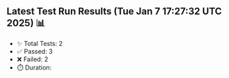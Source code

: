 ## Latest Test Run Results (Tue Jan  7 17:27:32 UTC 2025) 📊
- ✨ Total Tests: 2
- ✅ Passed: 3
- ❌ Failed: 2
- ⏱️ Duration: 

